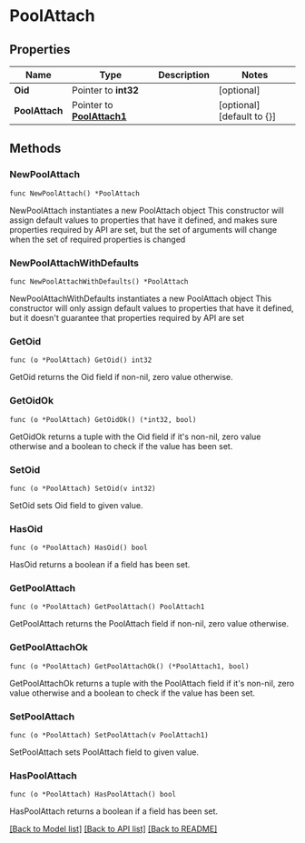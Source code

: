 # PoolAttach

## Properties

Name | Type | Description | Notes
------------ | ------------- | ------------- | -------------
**Oid** | Pointer to **int32** |  | [optional] 
**PoolAttach** | Pointer to [**PoolAttach1**](PoolAttach1.md) |  | [optional] [default to {}]

## Methods

### NewPoolAttach

`func NewPoolAttach() *PoolAttach`

NewPoolAttach instantiates a new PoolAttach object
This constructor will assign default values to properties that have it defined,
and makes sure properties required by API are set, but the set of arguments
will change when the set of required properties is changed

### NewPoolAttachWithDefaults

`func NewPoolAttachWithDefaults() *PoolAttach`

NewPoolAttachWithDefaults instantiates a new PoolAttach object
This constructor will only assign default values to properties that have it defined,
but it doesn't guarantee that properties required by API are set

### GetOid

`func (o *PoolAttach) GetOid() int32`

GetOid returns the Oid field if non-nil, zero value otherwise.

### GetOidOk

`func (o *PoolAttach) GetOidOk() (*int32, bool)`

GetOidOk returns a tuple with the Oid field if it's non-nil, zero value otherwise
and a boolean to check if the value has been set.

### SetOid

`func (o *PoolAttach) SetOid(v int32)`

SetOid sets Oid field to given value.

### HasOid

`func (o *PoolAttach) HasOid() bool`

HasOid returns a boolean if a field has been set.

### GetPoolAttach

`func (o *PoolAttach) GetPoolAttach() PoolAttach1`

GetPoolAttach returns the PoolAttach field if non-nil, zero value otherwise.

### GetPoolAttachOk

`func (o *PoolAttach) GetPoolAttachOk() (*PoolAttach1, bool)`

GetPoolAttachOk returns a tuple with the PoolAttach field if it's non-nil, zero value otherwise
and a boolean to check if the value has been set.

### SetPoolAttach

`func (o *PoolAttach) SetPoolAttach(v PoolAttach1)`

SetPoolAttach sets PoolAttach field to given value.

### HasPoolAttach

`func (o *PoolAttach) HasPoolAttach() bool`

HasPoolAttach returns a boolean if a field has been set.


[[Back to Model list]](../README.md#documentation-for-models) [[Back to API list]](../README.md#documentation-for-api-endpoints) [[Back to README]](../README.md)


